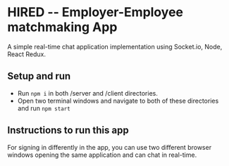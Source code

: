 # HIRED -- Employer-Employee matchmaking App 
A simple real-time chat application implementation using Socket.io, Node, React Redux.

## Setup and run
* Run `npm i` in both /server and /client directories.
* Open two terminal windows and navigate to both of these directories and run `npm start`

## Instructions to run this app
For signing in differently in the app, you can use two different browser windows opening the same application and can chat in real-time.